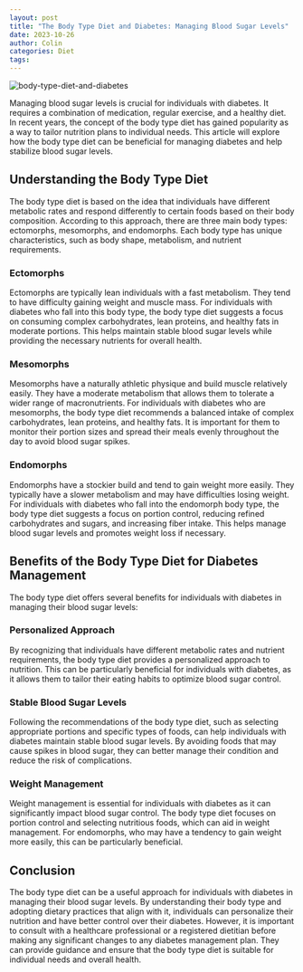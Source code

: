 ```yaml
---
layout: post
title: "The Body Type Diet and Diabetes: Managing Blood Sugar Levels"
date: 2023-10-26
author: Colin
categories: Diet
tags: 
---
```


![body-type-diet-and-diabetes](https://source.unsplash.com/1600x900/?health)

Managing blood sugar levels is crucial for individuals with diabetes. It requires a combination of medication, regular exercise, and a healthy diet. In recent years, the concept of the body type diet has gained popularity as a way to tailor nutrition plans to individual needs. This article will explore how the body type diet can be beneficial for managing diabetes and help stabilize blood sugar levels.

## Understanding the Body Type Diet

The body type diet is based on the idea that individuals have different metabolic rates and respond differently to certain foods based on their body composition. According to this approach, there are three main body types: ectomorphs, mesomorphs, and endomorphs. Each body type has unique characteristics, such as body shape, metabolism, and nutrient requirements.

### Ectomorphs

Ectomorphs are typically lean individuals with a fast metabolism. They tend to have difficulty gaining weight and muscle mass. For individuals with diabetes who fall into this body type, the body type diet suggests a focus on consuming complex carbohydrates, lean proteins, and healthy fats in moderate portions. This helps maintain stable blood sugar levels while providing the necessary nutrients for overall health.

### Mesomorphs

Mesomorphs have a naturally athletic physique and build muscle relatively easily. They have a moderate metabolism that allows them to tolerate a wider range of macronutrients. For individuals with diabetes who are mesomorphs, the body type diet recommends a balanced intake of complex carbohydrates, lean proteins, and healthy fats. It is important for them to monitor their portion sizes and spread their meals evenly throughout the day to avoid blood sugar spikes.

### Endomorphs

Endomorphs have a stockier build and tend to gain weight more easily. They typically have a slower metabolism and may have difficulties losing weight. For individuals with diabetes who fall into the endomorph body type, the body type diet suggests a focus on portion control, reducing refined carbohydrates and sugars, and increasing fiber intake. This helps manage blood sugar levels and promotes weight loss if necessary.

## Benefits of the Body Type Diet for Diabetes Management

The body type diet offers several benefits for individuals with diabetes in managing their blood sugar levels:

### Personalized Approach

By recognizing that individuals have different metabolic rates and nutrient requirements, the body type diet provides a personalized approach to nutrition. This can be particularly beneficial for individuals with diabetes, as it allows them to tailor their eating habits to optimize blood sugar control.

### Stable Blood Sugar Levels

Following the recommendations of the body type diet, such as selecting appropriate portions and specific types of foods, can help individuals with diabetes maintain stable blood sugar levels. By avoiding foods that may cause spikes in blood sugar, they can better manage their condition and reduce the risk of complications.

### Weight Management

Weight management is essential for individuals with diabetes as it can significantly impact blood sugar control. The body type diet focuses on portion control and selecting nutritious foods, which can aid in weight management. For endomorphs, who may have a tendency to gain weight more easily, this can be particularly beneficial.

## Conclusion

The body type diet can be a useful approach for individuals with diabetes in managing their blood sugar levels. By understanding their body type and adopting dietary practices that align with it, individuals can personalize their nutrition and have better control over their diabetes. However, it is important to consult with a healthcare professional or a registered dietitian before making any significant changes to any diabetes management plan. They can provide guidance and ensure that the body type diet is suitable for individual needs and overall health.